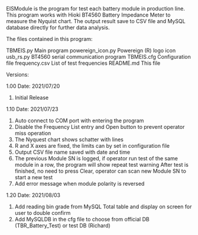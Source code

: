 EISModule is the program for test each battery module in production line. This
program works with Hioki BT4560 Battery Impedance Meter to measure the Nyquist
chart. The output result save to CSV file and MySQL database directly for
further data analysis.

The files contained in this program:

TBMEIS.py           Main program
powereign_icon.py   Powereign (R) logo icon
usb_rs.py           BT4560 serial communication program
TBMEIS.cfg          Configuration file
frequency.csv       List of test frequencies
README.md           This file

Versions:

1.00
Date: 2021/07/20
 1. Initial Release

1.10
Date: 2021/07/23
 1. Auto connect to COM port with entering the program
 2. Disable the Frequency List entry and Open button to prevent operator miss
    operation
 3. The Nyquest chart shows schatter with lines
 4. R and X axes are fixed, the limits can by set in configuration file
 5. Output CSV file name saved with date and time
 6. The previous Module SN is logged, if operator run test of the same module
    in a row, the program will show repeat test warning
    After test is finished, no need to press Clear, operator can scan new 
    Module SN to start a new test
 7. Add error message when module polarity is reversed

1.20
Date: 2021/08/03
 1. Add reading bin grade from MySQL Total table and display on screen for
    user to double confirm
 2. Add MySQLDB in the cfg file to choose from official DB (TBR_Battery_Test)
    or test DB (Richard)